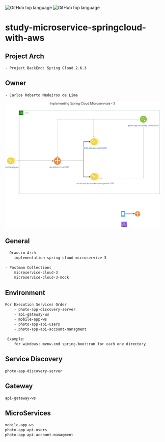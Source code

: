![GitHub top language](https://img.shields.io/badge/SPRING%20BOOT-2.6.4-brightgreen)
![GitHub top language](https://img.shields.io/badge/APP%20RELEASE-1.0.0-blue)
# study-microservice-springcloud-with-aws

## Project Arch
	- Project BackEnd: Spring Cloud 2.6.3
	
## Owner
	- Carlos Roberto Medeiros de Lima
	
<p align="center">
  <img src= "https://github.com/CarlosRobertoMedeiros/study-microservice-springcloud-3/blob/master/draw-io/implementation-spring-cloud-microservice-3.png" />
</p>

## General
	
	- Draw.io Arch
		implementation-spring-cloud-microservice-3
	
	- Postman Collections
		microservice-cloud-3
		microservice-cloud-3-mock

## Environment
	For Execution Services Order
		- photo-app-discovery-server
		- api-gateway-ws
		- mobile-app-ws
		- photo-app-api-users
		- photo-app-api-account-managment
		
	 Example: 
		for windows: mvnw.cmd spring-boot:run for each one directory

## Service Discovery
	photo-app-discovery-server

## Gateway
	api-gateway-ws
	
## MicroServices
	mobile-app-ws
	photo-app-api-users
	photo-app-api-account-managment
	
	
	
